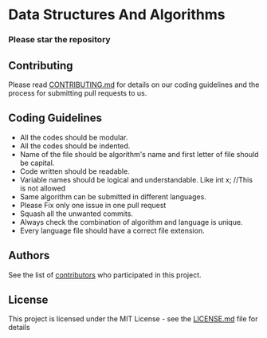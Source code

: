 # Data Structures And Algorithms

### Please star the repository

## Contributing

Please read [CONTRIBUTING.md](CONTRIBUTING.md) for details on our coding guidelines and the process for submitting pull requests to us.

## Coding Guidelines

* All the codes should be modular.
* All the codes should be indented.
* Name of the file should be algorithm's name and first letter of file should be capital.
* Code written should be readable.
* Variable names should be logical and understandable.
  Like int x; //This is not allowed
* Same algorithm can be submitted in different languages.
* Please Fix only one issue in one pull request
* Squash all the unwanted commits.
* Always check the combination of algorithm and language is unique.
* Every language file should have a correct file extension.
## Authors

See the list of [contributors](https://github.com/CodersForLife/Data-Structures-Algorithms/contributors) who participated in this project.

## License

This project is licensed under the MIT License - see the [LICENSE.md](LICENSE.md) file for details
